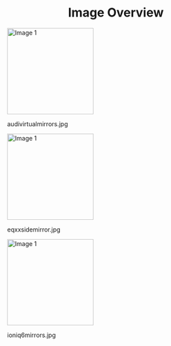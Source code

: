 <h1 style ="text-align: center;"> Image Overview </h1>
<div>
<div style="width="20%">
<img src="https://media.evkx.net/multimedia/technology/userinterface/mirrors/audivirtualmirrors_xst.jpg" alt="Image 1" style="width: 200px;">
<p>audivirtualmirrors.jpg</p>
</div>
<div style="width="20%">
<img src="https://media.evkx.net/multimedia/technology/userinterface/mirrors/eqxxsidemirror_xst.jpg" alt="Image 1" style="width: 200px;">
<p>eqxxsidemirror.jpg</p>
</div>
<div style="width="20%">
<img src="https://media.evkx.net/multimedia/technology/userinterface/mirrors/ioniq6mirrors_xst.jpg" alt="Image 1" style="width: 200px;">
<p>ioniq6mirrors.jpg</p>
</div>
</div>
